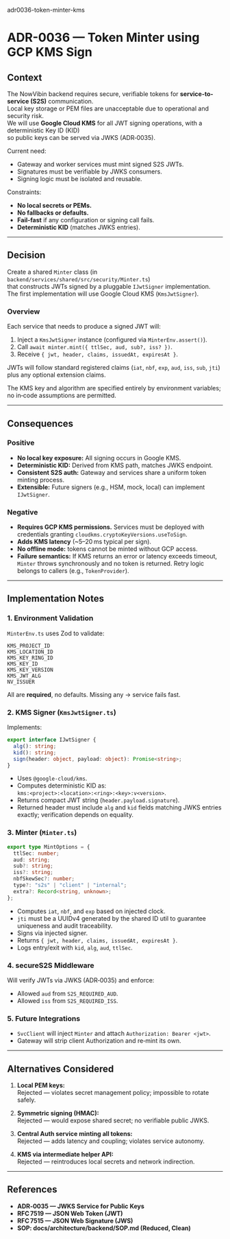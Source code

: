 adr0036-token-minter-kms
# ADR-0036 — Token Minter using GCP KMS Sign

## Context

The NowVibin backend requires secure, verifiable tokens for **service-to-service (S2S)** communication.  
Local key storage or PEM files are unacceptable due to operational and security risk.  
We will use **Google Cloud KMS** for all JWT signing operations, with a deterministic Key ID (KID)  
so public keys can be served via JWKS (ADR‑0035).

Current need:  
- Gateway and worker services must mint signed S2S JWTs.
- Signatures must be verifiable by JWKS consumers.
- Signing logic must be isolated and reusable.

Constraints:
- **No local secrets or PEMs.**
- **No fallbacks or defaults.**
- **Fail-fast** if any configuration or signing call fails.
- **Deterministic KID** (matches JWKS entries).

---

## Decision

Create a shared `Minter` class (in `backend/services/shared/src/security/Minter.ts`)  
that constructs JWTs signed by a pluggable `IJwtSigner` implementation.  
The first implementation will use Google Cloud KMS (`KmsJwtSigner`).

### Overview

Each service that needs to produce a signed JWT will:

1. Inject a `KmsJwtSigner` instance (configured via `MinterEnv.assert()`).
2. Call `await minter.mint({ ttlSec, aud, sub?, iss? })`.
3. Receive `{ jwt, header, claims, issuedAt, expiresAt }`.

JWTs will follow standard registered claims (`iat`, `nbf`, `exp`, `aud`, `iss`, `sub`, `jti`)  
plus any optional extension claims.

The KMS key and algorithm are specified entirely by environment variables;  
no in‑code assumptions are permitted.

---

## Consequences

### Positive

- **No local key exposure:** All signing occurs in Google KMS.
- **Deterministic KID:** Derived from KMS path, matches JWKS endpoint.
- **Consistent S2S auth:** Gateway and services share a uniform token minting process.
- **Extensible:** Future signers (e.g., HSM, mock, local) can implement `IJwtSigner`.

### Negative

- **Requires GCP KMS permissions.** Services must be deployed with credentials granting `cloudkms.cryptoKeyVersions.useToSign`.
- **Adds KMS latency** (~5–20 ms typical per sign).
- **No offline mode:** tokens cannot be minted without GCP access.
- **Failure semantics:** If KMS returns an error or latency exceeds timeout, `Minter` throws synchronously and no token is returned. Retry logic belongs to callers (e.g., `TokenProvider`).

---

## Implementation Notes

### 1. Environment Validation

`MinterEnv.ts` uses Zod to validate:

```
KMS_PROJECT_ID
KMS_LOCATION_ID
KMS_KEY_RING_ID
KMS_KEY_ID
KMS_KEY_VERSION
KMS_JWT_ALG
NV_ISSUER
```

All are **required**, no defaults. Missing any → service fails fast.

### 2. KMS Signer (`KmsJwtSigner.ts`)

Implements:

```ts
export interface IJwtSigner {
  alg(): string;
  kid(): string;
  sign(header: object, payload: object): Promise<string>;
}
```

- Uses `@google-cloud/kms`.
- Computes deterministic KID as:  
  `kms:<project>:<location>:<ring>:<key>:v<version>`.
- Returns compact JWT string (`header.payload.signature`).
- Returned header must include `alg` and `kid` fields matching JWKS entries exactly; verification depends on equality.

### 3. Minter (`Minter.ts`)

```ts
export type MintOptions = {
  ttlSec: number;
  aud: string;
  sub?: string;
  iss?: string;
  nbfSkewSec?: number;
  type?: "s2s" | "client" | "internal";
  extra?: Record<string, unknown>;
};
```

- Computes `iat`, `nbf`, and `exp` based on injected clock.
- `jti` must be a UUIDv4 generated by the shared ID util to guarantee uniqueness and audit traceability.
- Signs via injected signer.
- Returns `{ jwt, header, claims, issuedAt, expiresAt }`.
- Logs entry/exit with `kid`, `alg`, `aud`, `ttlSec`.

### 4. secureS2S Middleware

Will verify JWTs via JWKS (ADR‑0035) and enforce:

- Allowed `aud` from `S2S_REQUIRED_AUD`.
- Allowed `iss` from `S2S_REQUIRED_ISS`.

### 5. Future Integrations

- `SvcClient` will inject `Minter` and attach `Authorization: Bearer <jwt>`.
- Gateway will strip client Authorization and re‑mint its own.

---

## Alternatives Considered

1. **Local PEM keys:**  
   Rejected — violates secret management policy; impossible to rotate safely.

2. **Symmetric signing (HMAC):**  
   Rejected — would expose shared secret; no verifiable public JWKS.

3. **Central Auth service minting all tokens:**  
   Rejected — adds latency and coupling; violates service autonomy.

4. **KMS via intermediate helper API:**  
   Rejected — reintroduces local secrets and network indirection.

---

## References

- **ADR‑0035 — JWKS Service for Public Keys**
- **RFC 7519 — JSON Web Token (JWT)**
- **RFC 7515 — JSON Web Signature (JWS)**
- **SOP: docs/architecture/backend/SOP.md (Reduced, Clean)**
